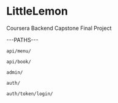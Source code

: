 # LittleLemon
Coursera Backend Capstone Final Project

---PATHS---

`api/menu/`

`api/book/`

`admin/`

`auth/`

`auth/token/login/`

